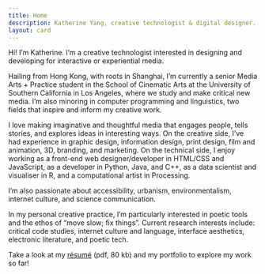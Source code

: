 ```yaml
---
title: Home
description: Katherine Yang, creative technologist & digital designer.
layout: card
---
```


Hi! I’m Katherine. I’m a creative technologist interested in designing and developing for interactive or experiential media.

Hailing from Hong Kong, with roots in Shanghai, I’m currently a senior Media Arts + Practice student in the School of Cinematic Arts at the University of Southern California in Los Angeles, where we study and make critical new media. I’m also minoring in computer programming and linguistics, two fields that inspire and inform my creative work. 

I love making imaginative and thoughtful media that engages people, tells stories, and explores ideas in interesting ways. On the creative side, I’ve had experience in graphic design, information design, print design, film and animation, <abbr>3D</abbr>, branding, and marketing. On the technical side, I enjoy working as a front-end web designer/developer in <abbr>HTML/CSS</abbr> and JavaScript, as a developer in Python, Java, and <abbr>C++</abbr>, as a data scientist and visualiser in R, and a computational artist in Processing.

I’m also passionate about accessibility, urbanism, environmentalism, internet culture, and science communication.

In my personal creative practice, I’m particularly interested in poetic tools and the ethos of “move slow; fix things”. Current research interests include: critical code studies, internet culture and language, interface aesthetics, electronic literature, and poetic tech.

Take a look at my [résumé](/resume/yang-katherine-resume-202104.pdf) <span class="fileInfo">(pdf, 80 kb)</span> and my portfolio to explore my work so far!